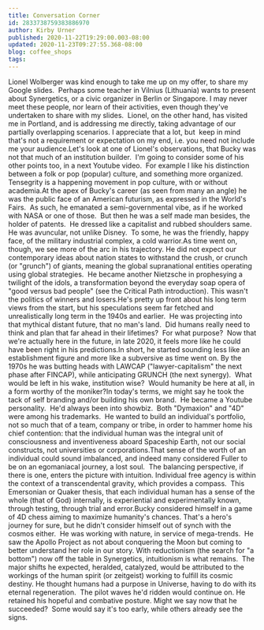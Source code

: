 ```yaml
---
title: Conversation Corner
id: 2833738759383886970
author: Kirby Urner
published: 2020-11-22T19:29:00.003-08:00
updated: 2020-11-23T09:27:55.368-08:00
blog: coffee_shops
tags: 
---
```


Lionel Wolberger was kind enough to take me up on my offer, to share my Google slides.  Perhaps some teacher in Vilnius (Lithuania) wants to present about Synergetics, or a civic organizer in Berlin or Singapore. I may never meet these people, nor learn of their activities, even though they've undertaken to share with my slides.  Lionel, on the other hand, has visited me in Portland, and is addressing me directly, taking advantage of our partially overlapping scenarios. I appreciate that a lot, but  keep in mind that's not a requirement or expectation on my end, i.e. you need not include me your audience.Let's look at one of Lionel's observations, that Bucky was not that much of an institution builder.  I'm going to consider some of his other points too, in a next Youtube video.  For example I like his distinction between a folk or pop (popular) culture, and something more organized.  Tensegrity is a happening movement in pop culture, with or without academia.At the apex of Bucky's career (as seen from many an angle) he was the public face of an American futurism, as expressed in the World's Fairs.  As such, he emanated a semi-governmental vibe, as if he worked with NASA or one of those.  But then he was a self made man besides, the holder of patents.  He dressed like a capitalist and rubbed shoulders same.  He was avuncular, not unlike Disney.  To some, he was the friendly, happy face, of the military industrial complex, a cold warrior.As time went on, though, we see more of the arc in his trajectory. He did not expect our contemporary ideas about nation states to withstand the crush, or crunch (or "grunch") of giants, meaning the global supranational entities operating using global strategies.  He became another Nietzsche in prophesying a twilight of the idols, a transformation beyond the everyday soap opera of "good versus bad people" (see the Critical Path introduction). This wasn't the politics of winners and losers.He's pretty up front about his long term views from the start, but his speculations seem far fetched and unrealistically long term in the 1940s and earlier.  He was projecting into that mythical distant future, that no man's land.  Did humans really need to think and plan that far ahead in their lifetimes?  For what purpose?  Now that we're actually here in the future, in late 2020, it feels more like he could have been right in his predictions.In short, he started sounding less like an establishment figure and more like a subversive as time went on. By the 1970s he was butting heads with LAWCAP ("lawyer-capitalism" the next phase after FINCAP), while anticipating GRUNCH (the next synergy).  What would be left in his wake, institution wise?  Would humanity be here at all, in a form worthy of the moniker?In today's terms, we might say he took the tack of self branding and/or building his own brand.  He became a Youtube personality.  He'd always been into showbiz.  Both "Dymaxion" and "4D" were among his trademarks.  He wanted to build an individual's portfolio, not so much that of a team, company or tribe, in order to hammer home his chief contention: that the individual human was the integral unit of consciousness and inventiveness aboard Spaceship Earth, not our social constructs, not universities or corporations.That sense of the worth of an individual could sound imbalanced, and indeed many considered Fuller to be on an egomaniacal journey, a lost soul.  The balancing perspective, if there is one, enters the picture with intuition. Individual free agency is within the context of a transcendental gravity, which provides a compass.  This Emersonian or Quaker thesis, that each individual human has a sense of the whole (that of God) internally, is experiential and experimentally known, through testing, through trial and error.Bucky considered himself in a game of 4D chess aiming to maximize humanity's chances. That's a hero's journey for sure, but he didn't consider himself out of synch with the cosmos either.  He was working with nature, in service of mega-trends.  He saw the Apollo Project as not about conquering the Moon but coming to better understand her role in our story. With reductionism (the search for "a bottom") now off the table in Synergetics, intuitionism is what remains.  The major shifts he expected, heralded, catalyzed, would be attributed to the workings of the human spirit (or zeitgeist) working to fulfill its cosmic destiny. He thought humans had a purpose in Universe, having to do with its eternal regeneration.  The pilot waves he'd ridden would continue on. He retained his hopeful and combative posture. Might we say now that he succeeded?  Some would say it's too early, while others already see the signs.